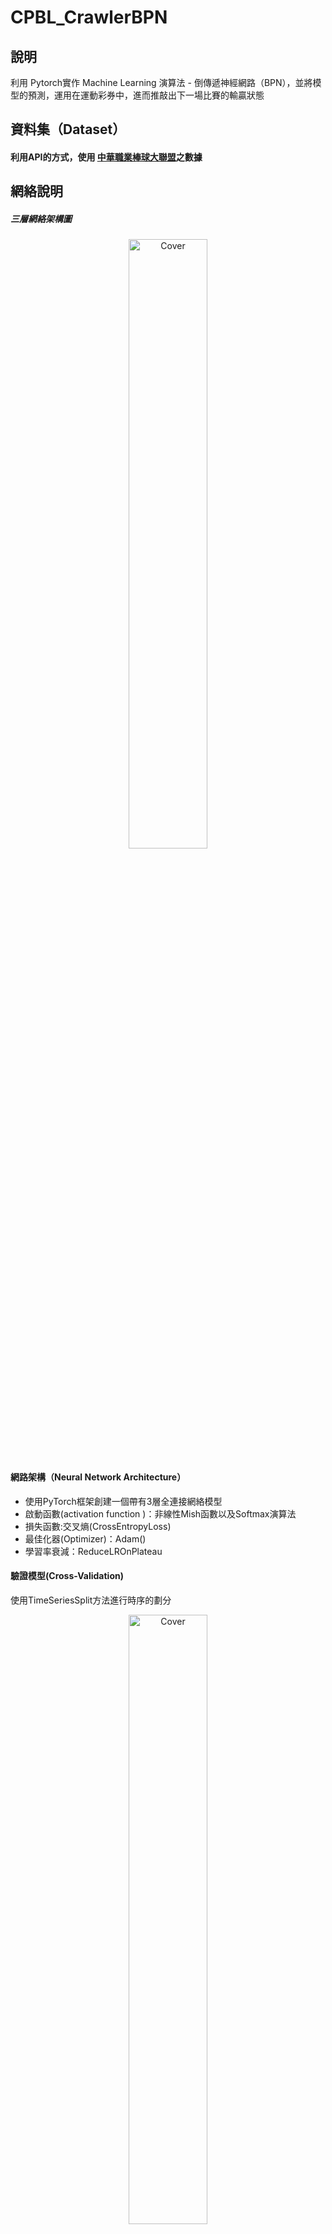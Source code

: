 # CPBL_CrawlerBPN
 
## 說明
利用 Pytorch實作 Machine Learning 演算法 - 倒傳遞神經網路（BPN），並將模型的預測，運用在運動彩券中，進而推敲出下一場比賽的輸贏狀態

## 資料集（Dataset）
#### 利用API的方式，使用 [中華職業棒球大聯盟](https://www.cpbl.com.tw/)之數據

## 網絡說明

##### 三層網絡架構圖
<div  align="center">  
<img src="https://user-images.githubusercontent.com/37107594/212226808-891c7a72-cc0e-43f2-a202-615dea3e489c.png" alt="Cover" width="50%" />
</div>

#### 網路架構（Neural Network Architecture）
- 使用PyTorch框架創建一個帶有3層全連接網絡模型  
- 啟動函數(activation function )：非線性Mish函數以及Softmax演算法
- 損失函數:交叉熵(CrossEntropyLoss)
- 最佳化器(Optimizer)：Adam()
- 學習率衰減：ReduceLROnPlateau 

#### 驗證模型(Cross-Validation)
使用TimeSeriesSplit方法進行時序的劃分
<div  align="center">  
<img src="https://user-images.githubusercontent.com/37107594/212228383-97a22e80-394f-4f29-bebd-7223f5fbfa5a.png" alt="Cover" width="50%" />
</div>

- 資料分為「訓練階段(Train Phase)」以及「測試階段(Test Phase)」，為260筆與17筆
- 透過TimeSeriesSplit將訓練階段的數據，分為訓練集(Training Set)與驗證集(Valid Set)
- 採取時序性的方式將訓練資料劃分成4個fold


#### Optuna架構設定
1. 設定每個超參數搜尋範圍
   - dropout1(丟棄率1):	[0,1]
   - dropout2(丟棄率2):	[0,1]
   - learning_rate(學習率):[1e-5, 1e-1]
   - epochs(循環次數):[50,300]
   - unit1(隱藏層神經元個數1):[1,160]
   - Unit2(隱藏層神經元個數2):[1,160]

2. 以準確率及損失值之驗證分數進行探索
3. n_trials為[50,1500]，以每50為一區間，共計30個
4. 以Fold4之驗證集(52筆資料)與劃分於訓練集中的2021年數據(26筆)之準確率，進行最終最適超參數解的尋找


## 輸出結果
#### Optuna超參數最適解
<div  align="center">  
<img src="https://user-images.githubusercontent.com/37107594/212233262-045765ed-bbba-47c9-bf9b-5d77bab2eeb7.png" alt="Cover" />
</div>

- 隱藏層中神經元數目：第一層為146個神經元、第二層為28個神經元
- 丟棄率：第一層丟棄率0.07704681063017517、第二層丟棄率0.011019629397251096
- 循環次數：289
- 訓練的學習率：0.02551773884251893

##### 預測結果
- 召回率：100%
- 精確率:70%
- 準確率:82.3529%。
<div  align="center">  
<img src="https://user-images.githubusercontent.com/37107594/212234412-d0655bae-5ed2-40c1-87d5-001551c6633a.png" alt="Cover" width="50%"/>
</div>

## 貢獻

1. 以爬蟲方式，取得中華職棒網頁中的數據資料
2. 變數中加入進階數據，而非僅使用直觀數據
3. 考量數據中含有時間資訊
4. 透過Python中Pytorch框架建立模型(非使用統計軟體)
